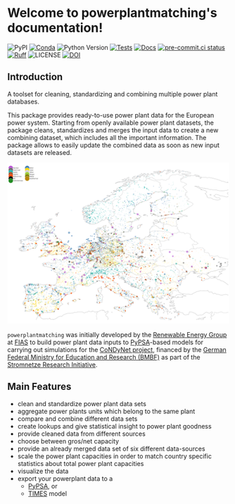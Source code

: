 <!--
SPDX-FileCopyrightText: 2025 Contributors to powerplantmatching <https://github.com/pypsa/powerplantmatching>

SPDX-License-Identifier: MIT
-->

# Welcome to powerplantmatching's documentation!

![PyPI](https://img.shields.io/pypi/v/powerplantmatching.svg)
[![Conda](https://img.shields.io/conda/vn/conda-forge/powerplantmatching.svg)](https://anaconda.org/conda-forge/powerplantmatching)
![Python Version](https://img.shields.io/python/required-version-toml?tomlFilePath=https%3A%2F%2Fraw.githubusercontent.com%2FPyPSA%2Fpowerplantmatching%2Fmaster%2Fpyproject.toml)
[![Tests](https://github.com/PyPSA/powerplantmatching/actions/workflows/test.yml/badge.svg)](https://github.com/PyPSA/powerplantmatching/actions/workflows/test.yml)
[![Docs](https://readthedocs.org/projects/powerplantmatching/badge/?version=latest)](https://powerplantmatching.readthedocs.io/en/latest/)
[![pre-commit.ci status](https://results.pre-commit.ci/badge/github/PyPSA/powerplantmatching/master.svg)](https://results.pre-commit.ci/latest/github/PyPSA/powerplantmatching/master)
[![Ruff](https://img.shields.io/endpoint?url=https://raw.githubusercontent.com/astral-sh/ruff/main/assets/badge/v2.json)](https://github.com/astral-sh/ruff)
![LICENSE](https://img.shields.io/pypi/l/powerplantmatching.svg)
[![DOI](https://zenodo.org/badge/DOI/10.5281/zenodo.3358985.svg)](https://zenodo.org/record/3358985#.XUReFPxS_MU)

## Introduction

A toolset for cleaning, standardizing and combining multiple power plant
databases.

This package provides ready-to-use power plant data for the European
power system. Starting from openly available power plant datasets, the
package cleans, standardizes and merges the input data to create a new
combining dataset, which includes all the important information. The
package allows to easily update the combined data as soon as new input
datasets are released.

![Map of power plants in Europe](assets/images/powerplants.png)

`powerplantmatching` was initially developed by the [Renewable Energy Group](https://fias.uni-frankfurt.de/physics/schramm/complex-renewable-energy-networks/) at [FIAS](https://fias.uni-frankfurt.de/) to build power plant data inputs to [PyPSA](http://www.pypsa.org/)-based models for carrying out simulations for the [CoNDyNet project](http://condynet.de/), financed by the [German Federal Ministry for Education and Research (BMBF)](https://www.bmbf.de/en/) as part of the [Stromnetze Research Initiative](http://forschung-stromnetze.info/projekte/grundlagen-und-konzepte-fuer-effiziente-dezentrale-stromnetze/).

## Main Features

- clean and standardize power plant data sets
- aggregate power plants units which belong to the same plant
- compare and combine different data sets
- create lookups and give statistical insight to power plant goodness
- provide cleaned data from different sources
- choose between gros/net capacity
- provide an already merged data set of six different data-sources
- scale the power plant capacities in order to match country specific
  statistics about total power plant capacities
- visualize the data
- export your powerplant data to a
    - [PyPSA](https://github.com/PyPSA/PyPSA), or
    - [TIMES](https://iea-etsap.org/index.php/etsap-tools/model-generators/times) model
